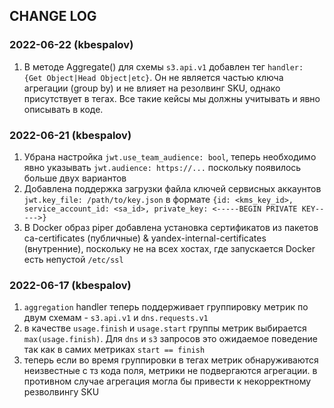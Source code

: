 ## CHANGE LOG

### 2022-06-22 (kbespalov)

1. В методе Aggregate() для схемы `s3.api.v1` добавлен тег `handler: {Get Object|Head Object|etc}`. Он не является частью ключа агрегации (group by) и не влияет на резолвинг SKU, однако присутствует в тегах. Все такие кейсы мы должны учитывать и явно описывать в коде.

### 2022-06-21 (kbespalov)

1. Убрана настройка `jwt.use_team_audience: bool`, теперь необходимо явно указывать `jwt.audience: https://...` поскольку появилось больше двух вариантов
2. Добавлена поддержка загрузки файла ключей сервисных аккаунтов `jwt.key_file: /path/to/key.json` в формате `{id: <kms_key_id>, service_account_id: <sa_id>, private_key: <-----BEGIN PRIVATE KEY----->}`
3. В Docker образ piper добавлена установка сертификатов из пакетов ca-certificates  (публичные) & yandex-internal-certificates (внутренние), поскольку не на всех хостах, где запускается Docker есть непустой  `/etc/ssl`


### 2022-06-17 (kbespalov)

1. `aggregation` handler теперь поддерживает группировку метрик по двум схемам - `s3.api.v1` и `dns.requests.v1`
2. в качестве `usage.finish` и `usage.start` группы метрик выбирается `max(usage.finish)`. Для `dns` и `s3` запросов это ожидаемое поведение так как в самих метриках `start == finish`
3. теперь если во время группировки в тегах метрик обнаруживаются неизвестные с тз кода поля, метрики не подвергаются агрегации.  в противном случае агрегация могла бы привести к некорректному резволвингу SKU
